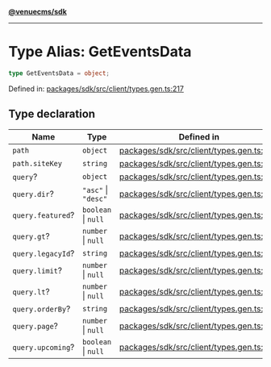 [**@venuecms/sdk**](../Index.md)

***

# Type Alias: GetEventsData

```ts
type GetEventsData = object;
```

Defined in: [packages/sdk/src/client/types.gen.ts:217](https://github.com/venuecms/sdk/blob/dfe07bbbcbeec8ddfda43f5a7fc98ecc9dc8ce66/packages/sdk/src/client/types.gen.ts#L217)

## Type declaration

| Name | Type | Defined in |
| ------ | ------ | ------ |
| <a id="path"></a> `path` | `object` | [packages/sdk/src/client/types.gen.ts:218](https://github.com/venuecms/sdk/blob/dfe07bbbcbeec8ddfda43f5a7fc98ecc9dc8ce66/packages/sdk/src/client/types.gen.ts#L218) |
| `path.siteKey` | `string` | [packages/sdk/src/client/types.gen.ts:219](https://github.com/venuecms/sdk/blob/dfe07bbbcbeec8ddfda43f5a7fc98ecc9dc8ce66/packages/sdk/src/client/types.gen.ts#L219) |
| <a id="query"></a> `query`? | `object` | [packages/sdk/src/client/types.gen.ts:221](https://github.com/venuecms/sdk/blob/dfe07bbbcbeec8ddfda43f5a7fc98ecc9dc8ce66/packages/sdk/src/client/types.gen.ts#L221) |
| `query.dir`? | `"asc"` \| `"desc"` | [packages/sdk/src/client/types.gen.ts:222](https://github.com/venuecms/sdk/blob/dfe07bbbcbeec8ddfda43f5a7fc98ecc9dc8ce66/packages/sdk/src/client/types.gen.ts#L222) |
| `query.featured`? | `boolean` \| `null` | [packages/sdk/src/client/types.gen.ts:223](https://github.com/venuecms/sdk/blob/dfe07bbbcbeec8ddfda43f5a7fc98ecc9dc8ce66/packages/sdk/src/client/types.gen.ts#L223) |
| `query.gt`? | `number` \| `null` | [packages/sdk/src/client/types.gen.ts:224](https://github.com/venuecms/sdk/blob/dfe07bbbcbeec8ddfda43f5a7fc98ecc9dc8ce66/packages/sdk/src/client/types.gen.ts#L224) |
| `query.legacyId`? | `string` | [packages/sdk/src/client/types.gen.ts:225](https://github.com/venuecms/sdk/blob/dfe07bbbcbeec8ddfda43f5a7fc98ecc9dc8ce66/packages/sdk/src/client/types.gen.ts#L225) |
| `query.limit`? | `number` \| `null` | [packages/sdk/src/client/types.gen.ts:226](https://github.com/venuecms/sdk/blob/dfe07bbbcbeec8ddfda43f5a7fc98ecc9dc8ce66/packages/sdk/src/client/types.gen.ts#L226) |
| `query.lt`? | `number` \| `null` | [packages/sdk/src/client/types.gen.ts:227](https://github.com/venuecms/sdk/blob/dfe07bbbcbeec8ddfda43f5a7fc98ecc9dc8ce66/packages/sdk/src/client/types.gen.ts#L227) |
| `query.orderBy`? | `string` | [packages/sdk/src/client/types.gen.ts:228](https://github.com/venuecms/sdk/blob/dfe07bbbcbeec8ddfda43f5a7fc98ecc9dc8ce66/packages/sdk/src/client/types.gen.ts#L228) |
| `query.page`? | `number` \| `null` | [packages/sdk/src/client/types.gen.ts:229](https://github.com/venuecms/sdk/blob/dfe07bbbcbeec8ddfda43f5a7fc98ecc9dc8ce66/packages/sdk/src/client/types.gen.ts#L229) |
| `query.upcoming`? | `boolean` \| `null` | [packages/sdk/src/client/types.gen.ts:230](https://github.com/venuecms/sdk/blob/dfe07bbbcbeec8ddfda43f5a7fc98ecc9dc8ce66/packages/sdk/src/client/types.gen.ts#L230) |
